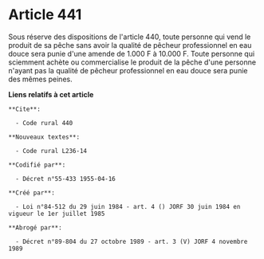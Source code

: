 # Article 441

Sous réserve des dispositions de l'article 440, toute personne qui vend le produit de sa pêche sans avoir la qualité de
pêcheur professionnel en eau douce sera punie d'une amende de 1.000 F à 10.000 F. Toute personne qui sciemment achète ou
commercialise le produit de la pêche d'une personne n'ayant pas la qualité de pêcheur professionnel en eau douce sera punie
des mêmes peines.

**Liens relatifs à cet article**

	**Cite**:

	  - Code rural 440

	**Nouveaux textes**:

	  - Code rural L236-14

	**Codifié par**:

	  - Décret n°55-433 1955-04-16

	**Créé par**:

	  - Loi n°84-512 du 29 juin 1984 - art. 4 () JORF 30 juin 1984 en vigueur le 1er juillet 1985

	**Abrogé par**:

	  - Décret n°89-804 du 27 octobre 1989 - art. 3 (V) JORF 4 novembre 1989
